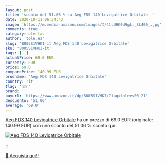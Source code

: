 ```yaml
---
layout: post
title: 'sconto del 51.06 % su Aeg FDS 140 Levigatrice Orbitale  '
date: 2020-10-11 06:34:43
image: 'https://m.media-amazon.com/images/I/41cUHK0d9gL._SL400_.jpg'
comments: true
category: ofertas
author: 'tole.es'
slug: 'B005S1VHKI-it Aeg FDS 140 Levigatrice Orbitale'
sku: 'B005S1VHKI-it'
tags: [  ]
actualPrice: 69.0 EUR
currency: EUR
price: 69.0
comparePrice: 140.99 EUR
prodname: 'Aeg FDS 140 Levigatrice Orbitale'
country: 'it'
flag: '🇮🇹'
brand: ''
buyurl: 'https://www.amazon.it/dp/B005S1VHKI/?tag=tolees00-21'
descuento: '51.06'
average: '69.0'
---
```


[Aeg FDS 140 Levigatrice Orbitale](https://www.amazon.it/dp/B005S1VHKI/?tag=tolees00-21) ha un prezzo di 69.0 EUR (originale: 140.99 EUR) con uno sconto del 51.06 % sconto qui:

[![Aeg FDS 140 Levigatrice Orbitale](https://m.media-amazon.com/images/I/41cUHK0d9gL._SL400_.jpg)](https://www.amazon.it/dp/B005S1VHKI/?tag=tolees00-21)

ℹ️:


[🛒 Acquista qui!!](https://www.amazon.it/dp/B005S1VHKI/?tag=tolees00-21)

